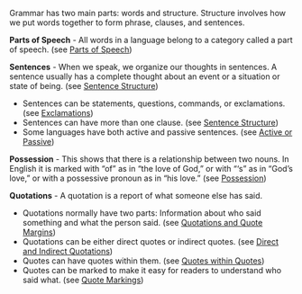 
Grammar has two main parts: words and structure. Structure involves how we put words together to form phrase, clauses, and sentences.

**Parts of Speech** - All words in a language belong to a category called a  part of speech.  (see [Parts of Speech](../figs-partsofspeech/01.md))

**Sentences** -  When we speak, we organize our thoughts in sentences. A sentence usually has a complete thought about an event or a situation or state of being. (see [Sentence Structure](../figs-sentences/01.md))

* Sentences can be statements, questions, commands, or exclamations. (see [Exclamations](../figs-sentencetypes/01.md))
* Sentences can have more than one clause. (see [Sentence Structure](../figs-sentences/01.md))
* Some languages have both active and  passive sentences. (see [Active or Passive](../figs-activepassive/01.md))

**Possession** - This shows that there is a relationship between two nouns. In English it is marked with “of” as in “the love of God,” or with “‘s” as in “God’s love,” or with a possessive pronoun as in “his love.” (see [Possession](../figs-possession/01.md))

**Quotations** -  A quotation is a report of what someone else has said.

* Quotations normally have two parts: Information about who said something and what the person said. (see [Quotations and Quote Margins](../writing-quotations/01.md))
* Quotations can be either direct quotes or indirect quotes.  (see [Direct and Indirect Quotations](../figs-quotations/01.md))
* Quotes can have quotes within them. (see [Quotes within Quotes](../figs-quotesinquotes/01.md))
* Quotes can be marked to make it easy for readers to understand who said what. (see [Quote Markings](../figs-quotemarks/01.md))

